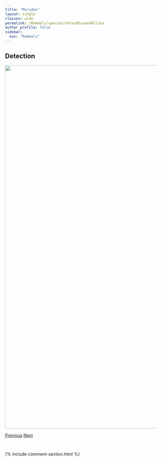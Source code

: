 ```yaml
---
title: "Muridae"
layout: single
classes: wide
permalink: /Mammals/species/VolesMiceandAllies
author_profile: false
sidebar:
  nav: "Mammals"
---
```


<h2>Detection</h2>

<a href="https://drive.google.com/uc?export=view&id=1JXBXlmmsYCf13z8tE6-5sCEcg_5YPxWM">
<img src="https://drive.google.com/uc?export=view&id=1JXBXlmmsYCf13z8tE6-5sCEcg_5YPxWM" height = "1200" width = "800">
</a>


<a href="/DevelopmentWebsite/Mammals/species/StripedSkunk" class="pagination--pager" title="Mephitis mephitis">Previous</a> <a href="/DevelopmentWebsite/Mammals/species/WeaselsandErmine" class="pagination--pager" title="Mustela">Next</a>

<p>&nbsp;</p>

{% include comment-section.html %}
